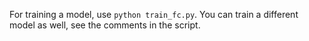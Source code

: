 For training a model, use `python train_fc.py`. You can train a different model as well, see the comments in the script.

